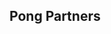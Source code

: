 [//]: # ( <p><iframe src="https://douglasurner.github.io/GDP2/units/0/assignments/U0.3-pong-in-game-lab/U0.3a-pong-partners" width="100%" height="666px"></iframe></p> )

## Pong Partners

